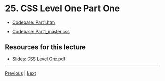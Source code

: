 # 25. CSS Level One Part One

-   [Codebase: Part1.html](../../codebase/python-django/CSS_Level_One/Part1.html)

-   [Codebase: Part1_master.css](../../codebase/python-django/CSS_Level_One/Part1_master.css)


##  Resources for this lecture


-   [Slides: CSS Level One.pdf](https://python-ds.s3.us-west-1.amazonaws.com/Python-and-Django-Full-Stack-Web-Developer-Bootcamp/Resources/CSS+Level+One.pdf)

---

[Previous](./24_CSS-Level-One-Intro.md) | [Next](./26_CSS-Level-One-Part-Two.md)